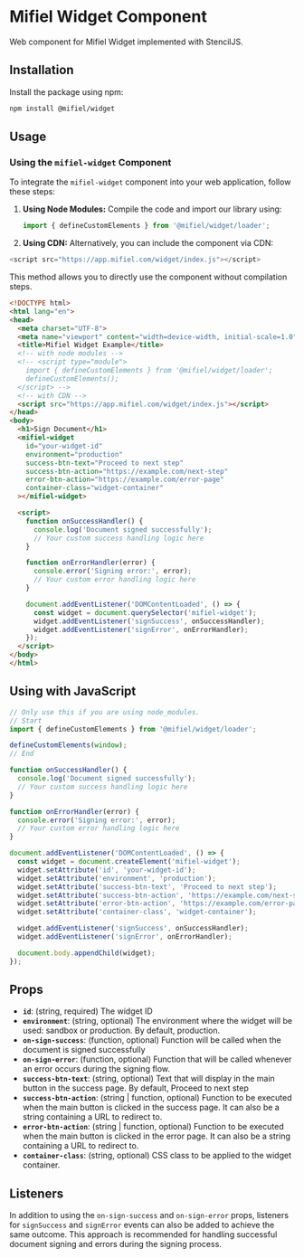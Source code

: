 # Mifiel Widget Component

Web component for Mifiel Widget implemented with StencilJS.

## Installation

Install the package using npm:

```bash
npm install @mifiel/widget
```

## Usage

### Using the `mifiel-widget` Component

To integrate the `mifiel-widget` component into your web application, follow these steps:

1. **Using Node Modules:**
   Compile the code and import our library using:
   ```javascript
   import { defineCustomElements } from '@mifiel/widget/loader';
   ```

2. **Using CDN:**
  Alternatively, you can include the component via CDN:
  ```javascript
  <script src="https://app.mifiel.com/widget/index.js"></script>
  ```
  This method allows you to directly use the component without compilation steps.


```html
<!DOCTYPE html>
<html lang="en">
<head>
  <meta charset="UTF-8">
  <meta name="viewport" content="width=device-width, initial-scale=1.0">
  <title>Mifiel Widget Example</title>
  <!-- with node modules -->
  <!-- <script type="module">
    import { defineCustomElements } from '@mifiel/widget/loader';
    defineCustomElements();
  </script> -->
  <!-- with CDN -->
  <script src="https://app.mifiel.com/widget/index.js"></script>
</head>
<body>
  <h1>Sign Document</h1>
  <mifiel-widget
    id="your-widget-id"
    environment="production"
    success-btn-text="Proceed to next step"
    success-btn-action="https://example.com/next-step"
    error-btn-action="https://example.com/error-page"
    container-class="widget-container"
  ></mifiel-widget>

  <script>
    function onSuccessHandler() {
      console.log('Document signed successfully');
      // Your custom success handling logic here
    }

    function onErrorHandler(error) {
      console.error('Signing error:', error);
      // Your custom error handling logic here
    }

    document.addEventListener('DOMContentLoaded', () => {
      const widget = document.querySelector('mifiel-widget');
      widget.addEventListener('signSuccess', onSuccessHandler);
      widget.addEventListener('signError', onErrorHandler);
    });
  </script>
</body>
</html>
```

## Using with JavaScript

```javascript
// Only use this if you are using node_modules.
// Start
import { defineCustomElements } from '@mifiel/widget/loader';

defineCustomElements(window);
// End

function onSuccessHandler() {
  console.log('Document signed successfully');
  // Your custom success handling logic here
}

function onErrorHandler(error) {
  console.error('Signing error:', error);
  // Your custom error handling logic here
}

document.addEventListener('DOMContentLoaded', () => {
  const widget = document.createElement('mifiel-widget');
  widget.setAttribute('id', 'your-widget-id');
  widget.setAttribute('environment', 'production');
  widget.setAttribute('success-btn-text', 'Proceed to next step');
  widget.setAttribute('success-btn-action', 'https://example.com/next-step');
  widget.setAttribute('error-btn-action', 'https://example.com/error-page');
  widget.setAttribute('container-class', 'widget-container');

  widget.addEventListener('signSuccess', onSuccessHandler);
  widget.addEventListener('signError', onErrorHandler);

  document.body.appendChild(widget);
});

```

## Props

- **`id`**: (string, required) The widget ID
- **`environment`**: (string, optional) The environment where the widget will be used: sandbox or production. By default, production.
- **`on-sign-success`**: (function, optional) Function will be called when the document is signed successfully
- **`on-sign-error`**: (function, optional) Function that will be called whenever an error occurs during the signing flow.
- **`success-btn-text`**: (string, optional) Text that will display in the main button in the success page. By default, Proceed to next step
- **`success-btn-action`**: (string | function, optional) Function to be executed when the main button is clicked in the success page. It can also be a string containing a URL to redirect to.
- **`error-btn-action`**: (string | function, optional) Function to be executed when the main button is clicked in the error page. It can also be a string containing a URL to redirect to.
- **`container-class`**: (string, optional) CSS class to be applied to the widget container.

## Listeners

In addition to using the `on-sign-success` and `on-sign-error` props, listeners for `signSuccess` and `signError` events can also be added to achieve the same outcome. This approach is recommended for handling successful document signing and errors during the signing process.
